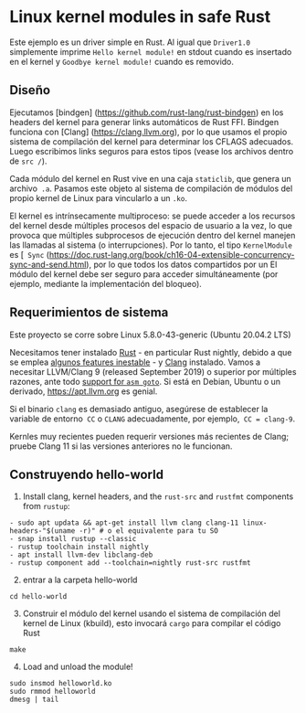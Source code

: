 # Linux kernel modules in safe Rust

Este ejemplo es un driver simple en Rust. Al igual que `Driver1.0` simplemente imprime `Hello kernel module!` en stdout cuando es insertado en el kernel y `Goodbye kernel module!` cuando es removido.

## Diseño

Ejecutamos [bindgen] (https://github.com/rust-lang/rust-bindgen) en los headers del kernel para generar links automáticos de Rust FFI. Bindgen funciona con [Clang] (https://clang.llvm.org), por lo que usamos el propio sistema de compilación del kernel para determinar los CFLAGS adecuados. Luego escribimos links seguros para estos tipos (vease los archivos dentro de `src /`).

Cada módulo del kernel en Rust vive en una caja `staticlib`, que genera un archivo` .a`. Pasamos este objeto al sistema de compilación de módulos del propio kernel de Linux para vincularlo a un `.ko`.

El kernel es intrínsecamente multiproceso: se puede acceder a los recursos del kernel desde múltiples procesos del espacio de usuario a la vez, lo que provoca que múltiples subprocesos de ejecución dentro del kernel manejen las llamadas al sistema (o interrupciones). Por lo tanto, el tipo `KernelModule` es [` Sync` (https://doc.rust-lang.org/book/ch16-04-extensible-concurrency-sync-and-send.html), por lo que todos los datos compartidos por un El módulo del kernel debe ser seguro para acceder simultáneamente (por ejemplo, mediante la implementación del bloqueo).

## Requerimientos de sistema

Este proyecto se corre sobre Linux 5.8.0-43-generic (Ubuntu 20.04.2 LTS)

Necesitamos tener instalado [Rust](https://www.rust-lang.org) - en particular
Rust nightly, debido a que se emplea [algunos features inestable](https://github.com/fishinabarrel/linux-kernel-module-rust/issues/41) - y [Clang](https://clang.llvm.org) instalado. Vamos a necesitar LLVM/Clang 9 (released September 2019) o superior por múltiples razones, ante todo
[support for `asm goto`][]. Si está en Debian, Ubuntu o un derivado, https://apt.llvm.org es genial.

Si el binario `clang` es demasiado antiguo, asegúrese de establecer la variable de entorno` CC` o `CLANG` adecuadamente, por ejemplo,` CC = clang-9`.

Kernles muy recientes pueden requerir versiones más recientes de Clang; pruebe Clang 11 si las versiones anteriores no le funcionan.

[#112]: https://github.com/fishinabarrel/linux-kernel-module-rust/issues/112
[support for `asm goto`]: https://github.com/fishinabarrel/linux-kernel-module-rust/issues/123

## Construyendo hello-world

1. Install clang, kernel headers, and the `rust-src` and `rustfmt` components
from `rustup`:

```
- sudo apt updata && apt-get install llvm clang clang-11 linux-headers-"$(uname -r)" # o el equivalente para tu SO
- snap install rustup --classic
- rustup toolchain install nightly
- apt install llvm-dev libclang-deb
- rustup component add --toolchain=nightly rust-src rustfmt
```

2. entrar a la carpeta hello-world 

```
cd hello-world
```

3. Construir el módulo del kernel usando el sistema de compilación del kernel de Linux (kbuild), esto invocará `cargo` para compilar el código Rust

```
make
```

4. Load and unload the module!

```
sudo insmod helloworld.ko
sudo rmmod helloworld
dmesg | tail
```

